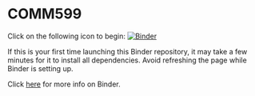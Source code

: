 # COMM599
Click on the following icon to begin: [![Binder](https://mybinder.org/badge_logo.svg)](https://mybinder.org/v2/gh/echen102/COMM599/master)

If this is your first time launching this Binder repository, it may take a few minutes for it to install all dependencies. Avoid refreshing the page while Binder is setting up.

Click [here](https://mybinder.readthedocs.io/en/latest/index.html) for more info on Binder.
